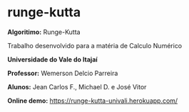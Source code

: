 # runge-kutta
**Algoritimo:** Runge-Kutta

Trabalho desenvolvido para a matéria de Calculo Numérico

**Universidade do Vale do Itajaí**

**Professor:** Wemerson Delcio Parreira

**Alunos:** Jean Carlos F., Michael D. e José Vitor

**Online demo:** https://runge-kutta-univali.herokuapp.com/
